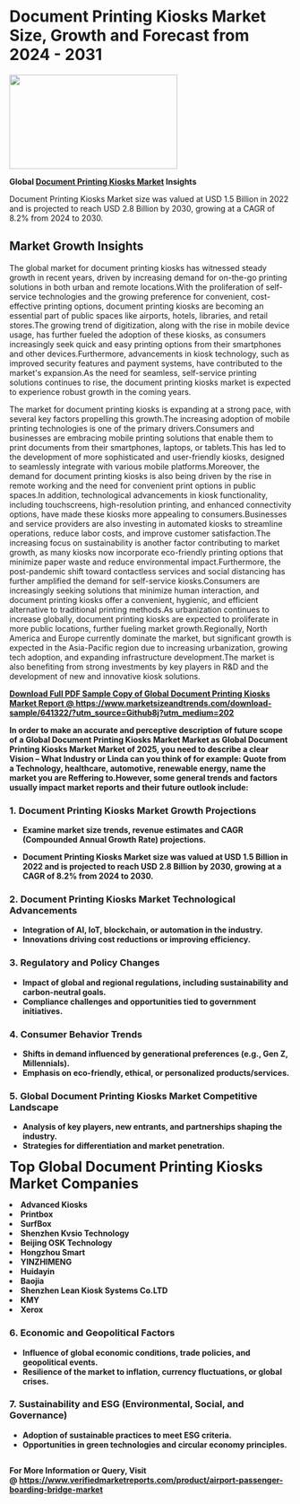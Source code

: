 <H1>Document Printing Kiosks Market Size, Growth and Forecast from 2024 - 2031</H1><img class="aligncenter size-medium wp-image-584254" src="https://thirdeyenews.in/wp-content/uploads/2024/09/Global-Market-Research-300x168.jpeg" alt="" width="300" height="168" /><p><strong>Global&nbsp;<a href="https://www.marketsizeandtrends.com/download-sample/641322/?utm_source=Github8j?utm_medium=202">Document Printing Kiosks Market</a> Insights</strong></p><p>Document Printing Kiosks Market size was valued at USD 1.5 Billion in 2022 and is projected to reach USD 2.8 Billion by 2030, growing at a CAGR of 8.2% from 2024 to 2030.</p><p><h2>Market Growth Insights</h2> <p>The global market for document printing kiosks has witnessed steady growth in recent years, driven by increasing demand for on-the-go printing solutions in both urban and remote locations.With the proliferation of self-service technologies and the growing preference for convenient, cost-effective printing options, document printing kiosks are becoming an essential part of public spaces like airports, hotels, libraries, and retail stores.The growing trend of digitization, along with the rise in mobile device usage, has further fueled the adoption of these kiosks, as consumers increasingly seek quick and easy printing options from their smartphones and other devices.Furthermore, advancements in kiosk technology, such as improved security features and payment systems, have contributed to the market's expansion.As the need for seamless, self-service printing solutions continues to rise, the document printing kiosks market is expected to experience robust growth in the coming years.</p> <p><strong><a href="#"></a></strong></p> <p>The market for document printing kiosks is expanding at a strong pace, with several key factors propelling this growth.The increasing adoption of mobile printing technologies is one of the primary drivers.Consumers and businesses are embracing mobile printing solutions that enable them to print documents from their smartphones, laptops, or tablets.This has led to the development of more sophisticated and user-friendly kiosks, designed to seamlessly integrate with various mobile platforms.Moreover, the demand for document printing kiosks is also being driven by the rise in remote working and the need for convenient print options in public spaces.In addition, technological advancements in kiosk functionality, including touchscreens, high-resolution printing, and enhanced connectivity options, have made these kiosks more appealing to consumers.Businesses and service providers are also investing in automated kiosks to streamline operations, reduce labor costs, and improve customer satisfaction.The increasing focus on sustainability is another factor contributing to market growth, as many kiosks now incorporate eco-friendly printing options that minimize paper waste and reduce environmental impact.Furthermore, the post-pandemic shift toward contactless services and social distancing has further amplified the demand for self-service kiosks.Consumers are increasingly seeking solutions that minimize human interaction, and document printing kiosks offer a convenient, hygienic, and efficient alternative to traditional printing methods.As urbanization continues to increase globally, document printing kiosks are expected to proliferate in more public locations, further fueling market growth.Regionally, North America and Europe currently dominate the market, but significant growth is expected in the Asia-Pacific region due to increasing urbanization, growing tech adoption, and expanding infrastructure development.The market is also benefiting from strong investments by key players in R&D and the development of new and innovative kiosk solutions.</p> <p><strong><a href="#"></p><p><span class=""><strong>Download Full PDF Sample Copy of Global Document Printing Kiosks Market Report</strong> @ <a href="https://www.marketsizeandtrends.com/download-sample/641322/?utm_source=Github8j?utm_medium=202" target="_blank">https://www.marketsizeandtrends.com/download-sample/641322/?utm_source=Github8j?utm_medium=202</a></span></p><p>In order to make an accurate and perceptive description of future scope of a Global&nbsp;Document Printing Kiosks Market Market as Global&nbsp;Document Printing Kiosks Market Market of 2025, you need to describe a clear Vision &ndash; What Industry or Linda can you think of for example: Quote from a Technology, healthcare, automotive, renewable energy, name the market you are Reffering to.However, some general trends and factors usually impact market reports and their future outlook include:</p><h3>1.&nbsp;<strong>Document Printing Kiosks Market Growth Projections</strong></h3><ul><li>Examine market size trends, revenue estimates and CAGR (Compounded Annual Growth Rate) projections.</li><li><p>Document Printing Kiosks Market size was valued at USD 1.5 Billion in 2022 and is projected to reach USD 2.8 Billion by 2030, growing at a CAGR of 8.2% from 2024 to 2030.</p></li></ul><h3>2.&nbsp;<strong>Document Printing Kiosks Market Technological Advancements</strong></h3><ul><li>Integration of AI, IoT, blockchain, or automation in the industry.</li><li>Innovations driving cost reductions or improving efficiency.</li></ul><h3>3.&nbsp;<strong>Regulatory and Policy Changes</strong></h3><ul><li>Impact of global and regional regulations, including sustainability and carbon-neutral goals.</li><li>Compliance challenges and opportunities tied to government initiatives.</li></ul><h3>4.&nbsp;<strong>Consumer Behavior Trends</strong></h3><ul><li>Shifts in demand influenced by generational preferences (e.g., Gen Z, Millennials).</li><li>Emphasis on eco-friendly, ethical, or personalized products/services.</li></ul><h3>5.&nbsp;<strong>Global Document Printing Kiosks Market Competitive Landscape</strong></h3><ul><li>Analysis of key players, new entrants, and partnerships shaping the industry.</li><li>Strategies for differentiation and market penetration.</li></ul><p data-pm-slice="1 1 []"><span style="color: inherit; font-family: inherit; font-size: 25px;">Top Global Document Printing Kiosks Market Companies</span></p><div class="" data-test-id=""><p><li>Advanced Kiosks</li><li> Printbox</li><li> SurfBox</li><li> Shenzhen Kvsio Technology</li><li> Beijing OSK Technology</li><li> Hongzhou Smart</li><li> YINZHIMENG</li><li> Huidayin</li><li> Baojia</li><li> Shenzhen Lean Kiosk Systems Co.LTD</li><li> KMY</li><li> Xerox</li></p></div><h3>6.&nbsp;<strong>Economic and Geopolitical Factors</strong></h3><ul><li>Influence of global economic conditions, trade policies, and geopolitical events.</li><li>Resilience of the market to inflation, currency fluctuations, or global crises.</li></ul><h3>7.&nbsp;<strong>Sustainability and ESG (Environmental, Social, and Governance)</strong></h3><ul><li>Adoption of sustainable practices to meet ESG criteria.</li><li>Opportunities in green technologies and circular economy principles.</li></ul><h2><strong style="font-size: 14px;">For More Information or Query, Visit @&nbsp;</strong><a style="background-color: #ffffff; font-size: 14px;" href="https://www.marketsizeandtrends.com/report/document-printing-kiosks-market/" target="_blank">https://www.verifiedmarketreports.com/product/airport-passenger-boarding-bridge-market</a></h2>